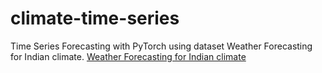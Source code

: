 # climate-time-series
Time Series Forecasting with PyTorch using dataset Weather Forecasting for Indian climate. [Weather Forecasting for Indian climate](https://www.kaggle.com/datasets/sumanthvrao/daily-climate-time-series-data)
